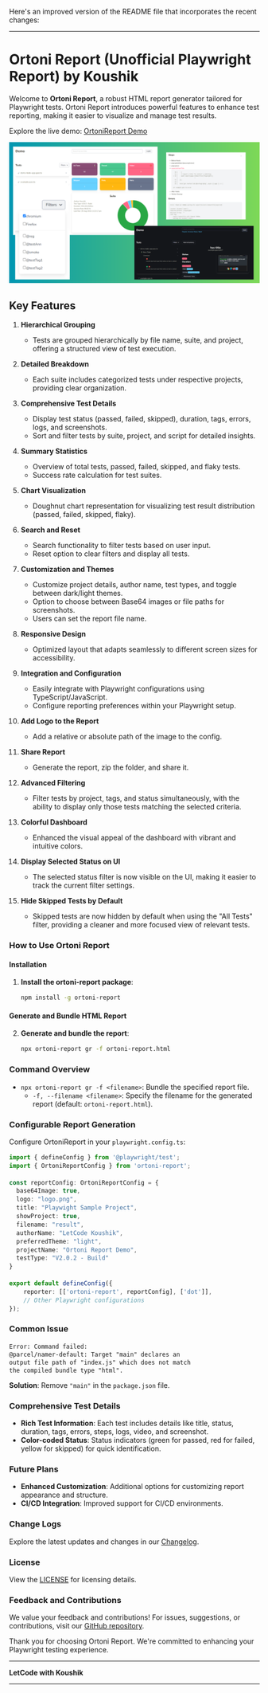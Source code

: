 Here's an improved version of the README file that incorporates the recent changes:

---

# Ortoni Report (Unofficial Playwright Report) by Koushik

Welcome to **Ortoni Report**, a robust HTML report generator tailored for Playwright tests. Ortoni Report introduces powerful features to enhance test reporting, making it easier to visualize and manage test results.

Explore the live demo: [OrtoniReport Demo](https://ortoni.netlify.app/)

![Ortoni Report Preview](Ortoni-Report.png)

## Key Features

1. **Hierarchical Grouping**
   - Tests are grouped hierarchically by file name, suite, and project, offering a structured view of test execution.

2. **Detailed Breakdown**
   - Each suite includes categorized tests under respective projects, providing clear organization.

3. **Comprehensive Test Details**
   - Display test status (passed, failed, skipped), duration, tags, errors, logs, and screenshots.
   - Sort and filter tests by suite, project, and script for detailed insights.

4. **Summary Statistics**
   - Overview of total tests, passed, failed, skipped, and flaky tests.
   - Success rate calculation for test suites.

5. **Chart Visualization**
   - Doughnut chart representation for visualizing test result distribution (passed, failed, skipped, flaky).

6. **Search and Reset**
   - Search functionality to filter tests based on user input.
   - Reset option to clear filters and display all tests.

7. **Customization and Themes**
   - Customize project details, author name, test types, and toggle between dark/light themes.
   - Option to choose between Base64 images or file paths for screenshots.
   - Users can set the report file name.

8. **Responsive Design**
   - Optimized layout that adapts seamlessly to different screen sizes for accessibility.

9. **Integration and Configuration**
   - Easily integrate with Playwright configurations using TypeScript/JavaScript.
   - Configure reporting preferences within your Playwright setup.

10. **Add Logo to the Report**
    - Add a relative or absolute path of the image to the config.

11. **Share Report**
    - Generate the report, zip the folder, and share it.

12. **Advanced Filtering**
    - Filter tests by project, tags, and status simultaneously, with the ability to display only those tests matching the selected criteria.

13. **Colorful Dashboard**
    - Enhanced the visual appeal of the dashboard with vibrant and intuitive colors.

14. **Display Selected Status on UI**
    - The selected status filter is now visible on the UI, making it easier to track the current filter settings.

15. **Hide Skipped Tests by Default**
    - Skipped tests are now hidden by default when using the "All Tests" filter, providing a cleaner and more focused view of relevant tests.

### How to Use Ortoni Report

#### Installation

1. **Install the ortoni-report package**:

    ```sh
    npm install -g ortoni-report
    ```

#### Generate and Bundle HTML Report

2. **Generate and bundle the report**:

    ```sh
    npx ortoni-report gr -f ortoni-report.html
    ```

### Command Overview

- `npx ortoni-report gr -f <filename>`: Bundle the specified report file.
  - `-f, --filename <filename>`: Specify the filename for the generated report (default: `ortoni-report.html`).

### Configurable Report Generation

Configure OrtoniReport in your `playwright.config.ts`:

```typescript
import { defineConfig } from '@playwright/test';
import { OrtoniReportConfig } from 'ortoni-report';

const reportConfig: OrtoniReportConfig = {
  base64Image: true,
  logo: "logo.png",
  title: "Playwight Sample Project",
  showProject: true,
  filename: "result",
  authorName: "LetCode Koushik",
  preferredTheme: "light",
  projectName: "Ortoni Report Demo",
  testType: "V2.0.2 - Build"
}

export default defineConfig({
    reporter: [['ortoni-report', reportConfig], ['dot']],
    // Other Playwright configurations
});
```

### Common Issue

```
Error: Command failed:
@parcel/namer-default: Target "main" declares an     
output file path of "index.js" which does not match  
the compiled bundle type "html".
```

**Solution**: Remove `"main"` in the `package.json` file.

### Comprehensive Test Details

- **Rich Test Information**: Each test includes details like title, status, duration, tags, errors, steps, logs, video, and screenshot.
- **Color-coded Status**: Status indicators (green for passed, red for failed, yellow for skipped) for quick identification.

### Future Plans

- **Enhanced Customization**: Additional options for customizing report appearance and structure.
- **CI/CD Integration**: Improved support for CI/CD environments.

### Change Logs

Explore the latest updates and changes in our [Changelog](https://github.com/ortoniKC/ortoni-report/blob/main/changelog.md).

### License

View the [LICENSE](https://github.com/ortoniKC/ortoni-report/blob/main/LICENSE.md) for licensing details.

### Feedback and Contributions

We value your feedback and contributions! For issues, suggestions, or contributions, visit our [GitHub repository](https://github.com/ortoniKC/ortoni-report).

Thank you for choosing Ortoni Report. We're committed to enhancing your Playwright testing experience.

---

**LetCode with Koushik**

--- 